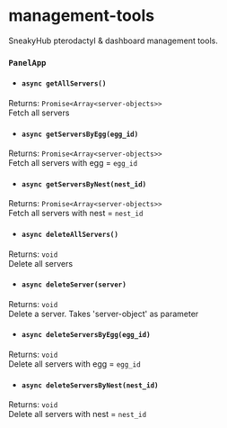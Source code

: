 # management-tools
SneakyHub pterodactyl &amp; dashboard management tools.

### `PanelApp`

* #### `async getAllServers()`
Returns: `Promise<Array<server-objects>>` <br>
Fetch all servers

* #### `async getServersByEgg(egg_id)`
Returns: `Promise<Array<server-objects>>` <br>
Fetch all servers with egg = `egg_id`

* #### `async getServersByNest(nest_id)`
Returns: `Promise<Array<server-objects>>` <br>
Fetch all servers with nest = `nest_id`

* #### `async deleteAllServers()`
Returns: `void` <br>
Delete all servers

* #### `async deleteServer(server)`
Returns: `void` <br>
Delete a server. Takes 'server-object' as parameter

* #### `async deleteServersByEgg(egg_id)`
Returns: `void` <br>
Delete all servers with egg = `egg_id`

* #### `async deleteServersByNest(nest_id)`
Returns: `void` <br>
Delete all servers with nest = `nest_id`
